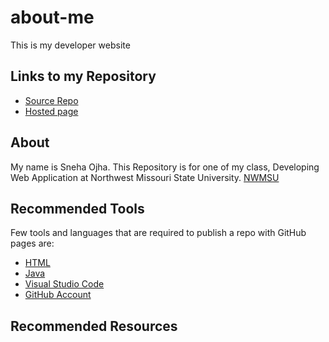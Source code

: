 # about-me
This is my developer website
## Links to my Repository
* [Source Repo](https://github.com/osneha?tab=repositories)
* [Hosted page](https://osneha.github.io/about-me/)

## About
My name is Sneha Ojha. This Repository is for one of my class, Developing Web Application at Northwest Missouri State University.
[NWMSU](https://www.nwmissouri.edu/)

## Recommended Tools
Few tools and languages that are required to publish a repo with GitHub pages are:

* [HTML](https://html.com/)
* [Java](https://www.java.com/en/)
* [Visual Studio Code](https://code.visualstudio.com/)
* [GitHub Account](https://github.com/)

## Recommended Resources

